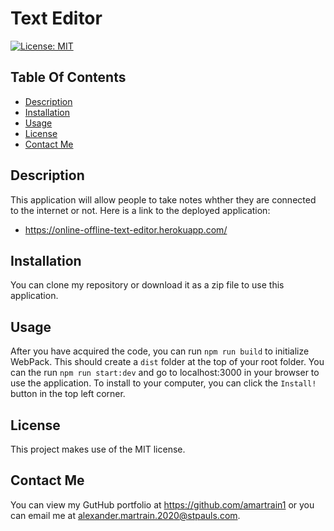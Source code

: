 # Text Editor
[![License: MIT](https://img.shields.io/badge/License-MIT-yellow.svg)](https://opensource.org/licenses/MIT)

## Table Of Contents
- [Description](#description)
- [Installation](#installation)
- [Usage](#usage)
- [License](#license)
- [Contact Me](#contact-me)

## Description
This application will allow people to take notes whther they are connected to the internet or not. Here is a link to the deployed application:
- https://online-offline-text-editor.herokuapp.com/

## Installation
You can clone my repository or download it as a zip file to use this application.

## Usage
After you have acquired the code, you can run `npm run build` to initialize WebPack. This should create a `dist` folder at the top of your root folder. You can the run `npm run start:dev` and go to localhost:3000 in your browser to use the application. To install to your computer, you can click the `Install!` button in the top left corner.

## License
This project makes use of the MIT license.

## Contact Me
You can view my GutHub portfolio at https://github.com/amartrain1 or you can email me at alexander.martrain.2020@stpauls.com.